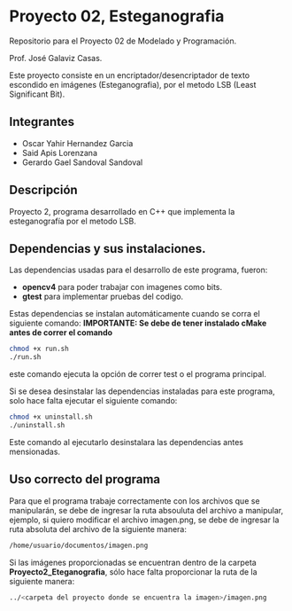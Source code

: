 # Proyecto 02, Esteganografia

Repositorio para el Proyecto 02 de Modelado y Programación.

Prof. José Galaviz Casas.

Este proyecto consiste en un encriptador/desencriptador de texto escondido en imágenes (Esteganografia), por el metodo
LSB (Least Significant Bit).

## Integrantes

+ Oscar Yahir Hernandez Garcia 
+ Said Apis Lorenzana 
+ Gerardo Gael Sandoval Sandoval 

## Descripción

Proyecto 2, programa desarrollado en C++ que implementa la esteganografía por el metodo LSB.

## Dependencias y sus instalaciones.

Las dependencias usadas para el desarrollo de este programa, fueron:
+  **opencv4** para poder trabajar con imagenes como bits.
+ **gtest** para implementar pruebas del codigo.

Estas dependencias se instalan automáticamente cuando se corra el siguiente comando:
**IMPORTANTE: Se debe de tener instalado cMake antes de correr el comando**
```bash
chmod +x run.sh
./run.sh
```
este comando ejecuta la opción de correr test o el programa principal.

Si se desea desinstalar las dependencias instaladas para este programa, solo hace falta ejecutar el 
siguiente comando:
```bash
chmod +x uninstall.sh
./uninstall.sh
```
Este comando al ejecutarlo desinstalara las dependencias antes mensionadas.

## Uso correcto del programa
Para que el programa trabaje correctamente con los archivos que se manipularán, se debe de
ingresar la ruta absouluta del archivo a manipular, ejemplo,
si quiero modificar el archivo imagen.png, se debe de ingresar la ruta absoluta del archivo
de la siguiente manera:
```bash
/home/usuario/documentos/imagen.png
```
Si las imágenes proporcionadas se encuentran dentro de la carpeta **Proyecto2_Eteganografia**,
sólo hace falta proporcionar la ruta de la siguiente manera:
```bash
../<carpeta del proyecto donde se encuentra la imagen>/imagen.png
```

